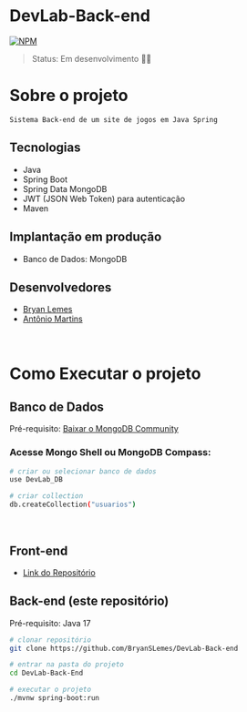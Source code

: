 # DevLab-Back-end

[![NPM](https://img.shields.io/npm/l/react)](https://github.com/BryanSLemes/DevLab-Back-end/blob/master/LICENSE)

> Status: Em desenvolvimento 👨‍💻

# Sobre o projeto
    Sistema Back-end de um site de jogos em Java Spring


<!--
  Sobre o projeto:
  explicar sobre o projeto de forma clara e concisa oque é esse projeto, em que situação eu fiz o projeto, qual o propósito do projeto...

Opções de jogos:
  Jogo da Velha...
  ...
-->

## Tecnologias

- Java
- Spring Boot
- Spring Data MongoDB
- JWT (JSON Web Token) para autenticação
- Maven

## Implantação em produção
<!-- - Back-end: Heroku colocar dps
- Front-end: Netlify -->
- Banco de Dados: MongoDB

## Desenvolvedores
  * [Bryan Lemes](https://github.com/bryanslemes)
  * [Antônio Martins](https://github.com/AntonioMartinss)

<br>

# Como Executar o projeto

## Banco de Dados
  Pré-requisito: [Baixar o MongoDB Community](https://www.mongodb.com/try/download/community)
  
  ### Acesse Mongo Shell ou MongoDB Compass:

  ```bash
  # criar ou selecionar banco de dados
  use DevLab_DB

  # criar collection
  db.createCollection("usuarios")
  ```

<br>

## Front-end
  *  [Link do Repositório](https://github.com/AntonioMartinss/freela_front)

## Back-end (este repositório)
  Pré-requisito: Java 17

  ```bash
  # clonar repositório
  git clone https://github.com/BryanSLemes/DevLab-Back-end

  # entrar na pasta do projeto
  cd DevLab-Back-End
  
  # executar o projeto
  ./mvnw spring-boot:run
  ```
